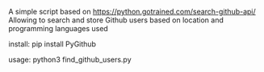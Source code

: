 A simple script 
based on https://python.gotrained.com/search-github-api/ 
Allowing to search and store Github users based on location and programming languages used 

install: 
pip install PyGithub 

usage: 
python3 find_github_users.py 
